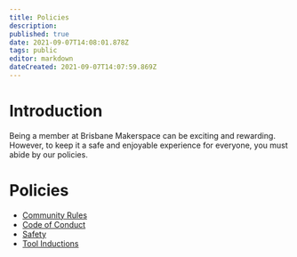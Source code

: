 ```yaml
---
title: Policies
description: 
published: true
date: 2021-09-07T14:08:01.878Z
tags: public
editor: markdown
dateCreated: 2021-09-07T14:07:59.869Z
---
```


# Introduction
Being a member at Brisbane Makerspace can be exciting and rewarding. However, to keep it a safe and enjoyable experience for everyone, you must abide by our policies.

# Policies
- [Community Rules](/policies/communityrules)
- [Code of Conduct](/policies/codeofconduct)
- [Safety](/policies/safety)
- [Tool Inductions](/policies/inductions)